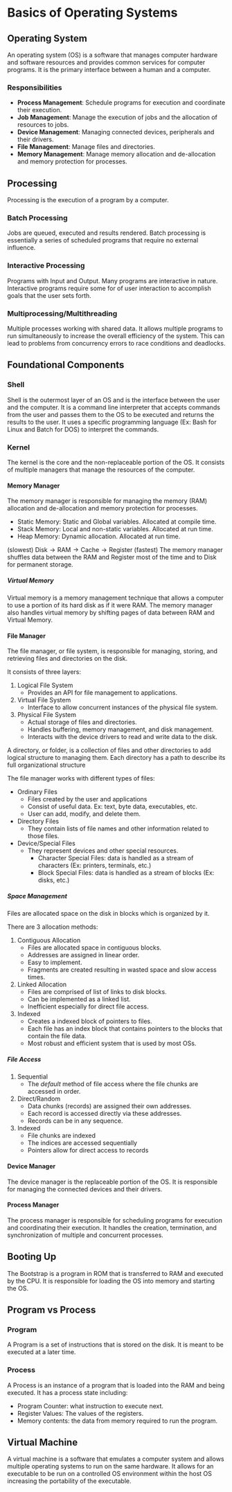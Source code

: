 # Basics of Operating Systems

## Operating System

An operating system (OS) is a software that manages computer hardware and software resources and provides common services for computer programs.
It is the primary interface between a human and a computer.

### Responsibilities

- **Process Management**: Schedule programs for execution and coordinate their execution.
- **Job Management**: Manage the execution of jobs and the allocation of resources to jobs.
- **Device Management**: Managing connected devices, peripherals and their drivers.
- **File Management**: Manage files and directories.
- **Memory Management**: Manage memory allocation and de-allocation and memory protection for processes.

## Processing

Processing is the execution of a program by a computer.

### Batch Processing

Jobs are queued, executed and results rendered.
Batch processing is essentially a series of scheduled programs that require no external influence.

### Interactive Processing

Programs with Input and Output.
Many programs are interactive in nature.
Interactive programs require some for of user interaction to accomplish goals that the user sets forth.

### Multiprocessing/Multithreading

Multiple processes working with shared data.
It allows multiple programs to run simultaneously to increase the overall efficiency of the system.
This can lead to problems from concurrency errors to race conditions and deadlocks.

## Foundational Components

### Shell

Shell is the outermost layer of an OS and is the interface between the user and the computer.
It is a command line interpreter that accepts commands from the user and passes them to the OS to be executed and returns the results to the user.
It uses a specific programming language (Ex: Bash for Linux and Batch for DOS) to interpret the commands.

### Kernel

The kernel is the core and the non-replaceable portion of the OS.
It consists of multiple managers that manage the resources of the computer.

#### Memory Manager

The memory manager is responsible for managing the memory (RAM) allocation and de-allocation and memory protection for processes.

- Static Memory: Static and Global variables. Allocated at compile time.
- Stack Memory: Local and non-static variables. Allocated at run time.
- Heap Memory: Dynamic allocation. Allocated at run time.

$\text{(slowest) Disk} \rightarrow \text{RAM} \rightarrow \text{Cache} \rightarrow \text{Register (fastest)}$
The memory manager shuffles data between the RAM and Register most of the time and to Disk for permanent storage.

##### Virtual Memory

Virtual memory is a memory management technique that allows a computer to use a portion of its hard disk as if it were RAM.
The memory manager also handles virtual memory by shifting pages of data between RAM and Virtual Memory.

#### File Manager

The file manager, or file system, is responsible for managing, storing, and retrieving files and directories on the disk.

It consists of three layers:

1. Logical File System
   - Provides an API for file management to applications.
2. Virtual File System
   - Interface to allow concurrent instances of the physical file system.
3. Physical File System
   - Actual storage of files and directories.
   - Handles buffering, memory management, and disk management.
   - Interacts with the device drivers to read and write data to the disk.

A directory, or folder, is a collection of files and other directories to add logical structure to managing them.
Each directory has a path to describe its full organizational structure

The file manager works with different types of files:

- Ordinary Files
  - Files created by the user and applications
  - Consist of useful data. Ex: text, byte data, executables, etc.
  - User can add, modify, and delete them.
- Directory Files
  - They contain lists of file names and other information related to those files.
- Device/Special Files
  - They represent devices and other special resources.
    - Character Special Files: data is handled as a stream of characters (Ex: printers, terminals, etc.)
    - Block Special Files: data is handled as a stream of blocks (Ex: disks, etc.)

##### Space Management

Files are allocated space on the disk in blocks which is organized by it.

There are 3 allocation methods:

1. Contiguous Allocation
   - Files are allocated space in contiguous blocks.
   - Addresses are assigned in linear order.
   - Easy to implement.
   - Fragments are created resulting in wasted space and slow access times.
2. Linked Allocation
   - Files are comprised of list of links to disk blocks.
   - Can be implemented as a linked list.
   - Inefficient especially for direct file access.
3. Indexed
   - Creates a indexed block of pointers to files.
   - Each file has an index block that contains pointers to the blocks that contain the file data.
   - Most robust and efficient system that is used by most OSs.

##### File Access

1. Sequential
   - The _default_ method of file access where the file chunks are accessed in order.
2. Direct/Random
   - Data chunks (records) are assigned their own addresses.
   - Each record is accessed directly via these addresses.
   - Records can be in any sequence.
3. Indexed
   - File chunks are indexed
   - The indices are accessed sequentially
   - Pointers allow for direct access to records

#### Device Manager

The device manager is the replaceable portion of the OS.
It is responsible for managing the connected devices and their drivers.

#### Process Manager

The process manager is responsible for scheduling programs for execution and coordinating their execution.
It handles the creation, termination, and synchronization of multiple and concurrent processes.

## Booting Up

The Bootstrap is a program in ROM that is transferred to RAM and executed by the CPU.
It is responsible for loading the OS into memory and starting the OS.

## Program vs Process

### Program

A Program is a set of instructions that is stored on the disk.
It is meant to be executed at a later time.

### Process

A Process is an instance of a program that is loaded into the RAM and being executed.
It has a process state including:

- Program Counter: what instruction to execute next.
- Register Values: The values of the registers.
- Memory contents: the data from memory required to run the program.

## Virtual Machine

A virtual machine is a software that emulates a computer system and allows multiple operating systems to run on the same hardware.
It allows for an executable to be run on a controlled OS environment within the host OS increasing the portability of the executable.
